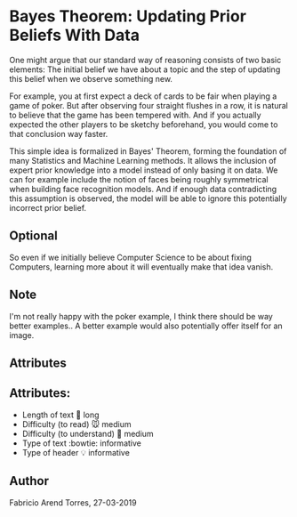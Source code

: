 # Bayes Theorem: Updating Prior Beliefs With Data
One might argue that our standard way of reasoning consists of two basic elements: 
The initial belief we have about a topic and the step of updating this belief when we observe something new. 

For example, you at first expect a deck of cards to be fair when playing a game of poker. But after observing four straight flushes in a row, it is natural to believe that the game has been tempered with.
And if you actually expected the other players to be sketchy beforehand, you would come to that conclusion  way faster.

This simple idea is formalized in Bayes' Theorem, forming the foundation of many Statistics and Machine Learning methods.
It allows the inclusion of expert prior knowledge into a model instead of only basing it on data. We can for example include the notion of faces being roughly symmetrical when building face recognition models.
And if enough data contradicting this assumption is observed, the model will be able to ignore this potentially incorrect prior belief.

## Optional
So even if we initially believe Computer Science to be about fixing Computers, learning more about it will eventually make that idea vanish.

## Note
I'm not really happy with the poker example, I think there should be way better examples..
A better example would also potentially offer itself for an image.

## Attributes

## Attributes:
* Length of text :page_with_curl: long 
* Difficulty (to read) :mouse:  medium
* Difficulty (to understand) :school_satchel:  medium 
* Type of text :bowtie:  informative 
* Type of header :bulb:  informative 

## Author
Fabricio Arend Torres, 27-03-2019

